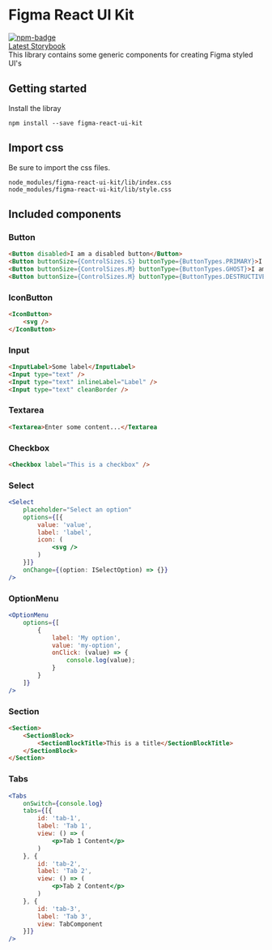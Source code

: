 # Figma React UI Kit
[![npm-badge](https://badge.fury.io/js/figma-react-ui-kit.svg)](https://www.npmjs.com/package/figma-react-ui-kit)  
[Latest Storybook](https://development--6276bd991b0b1d004aff360e.chromatic.com)  
This library contains some generic components for creating Figma styled UI's

## Getting started
Install the libray
```
npm install --save figma-react-ui-kit
```

## Import css
Be sure to import the css files.
```
node_modules/figma-react-ui-kit/lib/index.css
node_modules/figma-react-ui-kit/lib/style.css
```

## Included components
### Button
```html
<Button disabled>I am a disabled button</Button>
<Button buttonSize={ControlSizes.S} buttonType={ButtonTypes.PRIMARY}>I am a small primary button</Button>
<Button buttonSize={ControlSizes.M} buttonType={ButtonTypes.GHOST}>I am a medium ghost button</Button>
<Button buttonSize={ControlSizes.M} buttonType={ButtonTypes.DESTRUCTIVE}>I am a medium ghost button</Button>
```

### IconButton
```html
<IconButton>
    <svg />
</IconButton>
```

### Input
```html
<InputLabel>Some label</InputLabel>
<Input type="text" />
<Input type="text" inlineLabel="Label" />
<Input type="text" cleanBorder />
```

### Textarea
```html
<Textarea>Enter some content...</Textarea
```

### Checkbox
```html
<Checkbox label="This is a checkbox" />
```

### Select
```jsx
<Select
    placeholder="Select an option"
    options={[{
        value: 'value',
        label: 'label',
        icon: (
            <svg />
        )
    }]}
    onChange={(option: ISelectOption) => {}}
/>
```

### OptionMenu
```jsx
<OptionMenu
    options={[
        {
            label: 'My option',
            value: 'my-option',
            onClick: (value) => {
                console.log(value);
            }
        }
    ]}
/>
```

### Section
```html
<Section>
    <SectionBlock>
        <SectionBlockTitle>This is a title</SectionBlockTitle>
    </SectionBlock>
</Section>
```

### Tabs
```jsx
<Tabs
    onSwitch={console.log}
    tabs={[{
        id: 'tab-1',
        label: 'Tab 1',
        view: () => (
            <p>Tab 1 Content</p>
        )
    }, {
        id: 'tab-2',
        label: 'Tab 2',
        view: () => (
            <p>Tab 2 Content</p>
        )
    }, {
        id: 'tab-3',
        label: 'Tab 3',
        view: TabComponent
    }]}
/>
```
